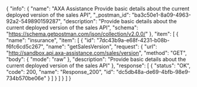 {
  "info": {
    "name": "AXA Assistance Provide basic details about the current deployed version of the sales API",
    "_postman_id": "ba3c50e1-8a09-4963-92a2-549890159287",
    "description": "Provide basic details about the current deployed version of the sales API",
    "schema": "https://schema.getpostman.com/json/collection/v2.0.0/"
  },
  "item": [
    {
      "name": "insurance",
      "item": [
        {
          "id": "7dc43b9a-e68f-4231-b08b-f6fc6cd5c267",
          "name": "getSalesVersion",
          "request": {
            "url": "http://sandbox.api.axa-assistance.com/sales/version",
            "method": "GET",
            "body": {
              "mode": "raw"
            },
            "description": "Provide basic details about the current deployed version of the sales API"
          },
          "response": [
            {
              "status": "OK",
              "code": 200,
              "name": "Response_200",
              "id": "dc5db48a-de69-4bfb-98e9-734b570be06e"
            }
          ]
        }
      ]
    }
  ]
}